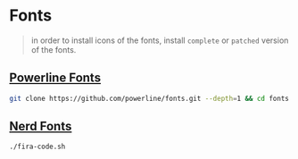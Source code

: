 # Fonts

> in order to install icons of the fonts, install `complete` or `patched` version of the fonts.

## [Powerline Fonts](https://github.com/powerline/fonts)

``` bash
git clone https://github.com/powerline/fonts.git --depth=1 && cd fonts && ./install.sh && cd .. && rm -rf fonts
```

## [Nerd Fonts](https://github.com/ryanoasis/nerd-fonts)

``` bash
./fira-code.sh
```
